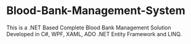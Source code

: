 # Blood-Bank-Management-System
This is a .NET Based Complete Blood Bank Management Solution Developed in C#, WPF, XAML, ADO .NET Entity Framework and LINQ.
